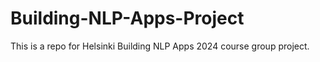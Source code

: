# Building-NLP-Apps-Project
This is a repo for Helsinki Building NLP Apps 2024 course group project.
